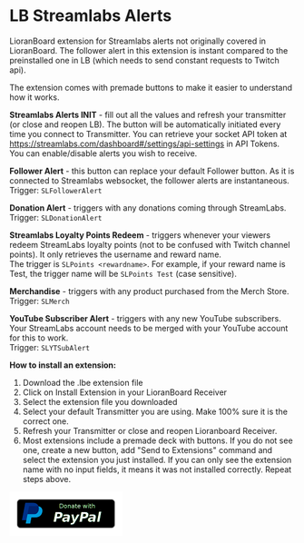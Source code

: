 # LB Streamlabs Alerts
 LioranBoard extension for Streamlabs alerts not originally covered in LioranBoard. The follower alert in this extension is instant compared to the preinstalled one in LB (which needs to send constant requests to Twitch api).        

The extension comes with premade buttons to make it easier to understand how it works.    

**Streamlabs Alerts INIT** - fill out all the values and refresh your transmitter (or close and reopen LB). The button will be automatically initiated every time you connect to Transmitter. You can retrieve your socket API token at https://streamlabs.com/dashboard#/settings/api-settings  in API Tokens. You can enable/disable alerts you wish to receive.

**Follower Alert** - this button can replace your default Follower button. As it is connected to Streamlabs websocket, the follower alerts are instantaneous.     
Trigger: `SLFollowerAlert`

**Donation Alert** - triggers with any donations coming through StreamLabs.     
Trigger: `SLDonationAlert`  

**Streamlabs Loyalty Points Redeem** - triggers whenever your viewers redeem StreamLabs loyalty points (not to be confused with Twitch channel points). It only retrieves the username and reward name.      
The trigger is `SLPoints <rewardname>`. For example, if your reward name is Test, the trigger name will be `SLPoints Test` (case sensitive).

**Merchandise** - triggers with any product purchased from the Merch Store.      
Trigger: `SLMerch`

**YouTube Subscriber Alert** - triggers with any new YouTube subscribers. Your StreamLabs account needs to be merged with your YouTube account for this to work.       
Trigger: `SLYTSubAlert`


**How to install an extension:**
1. Download the .lbe extension file
2. Click on Install Extension in your LioranBoard Receiver
3. Select the extension file you downloaded 
4. Select your default Transmitter you are using. Make 100% sure it is the correct one. 
5. Refresh your Transmitter or close and reopen Lioranboard Receiver. 
6. Most extensions include a premade deck with buttons. If you do not see one, create a new button, add "Send to Extensions" command and select the extension you just installed. If you can only see the extension name with no input fields, it means it was not installed correctly. Repeat steps above.    

[![](https://github.com/christinna9031/LioranBoard-Files/blob/main/img/paypal.png?raw=true)](https://www.paypal.com/cgi-bin/webscr?cmd=_s-xclick&hosted_button_id=3YWXYQE3HKWHQ)
